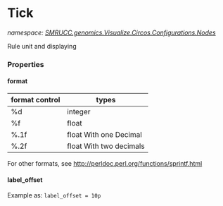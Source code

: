 ﻿# Tick
_namespace: [SMRUCC.genomics.Visualize.Circos.Configurations.Nodes](./index.md)_

Rule unit and displaying




### Properties

#### format
|format control|types |
 |--------------|-----------------------|
 |%d |integer |
 |%f |float |
 |%.1f |float With one Decimal |
 |%.2f |float With two decimals|

 For other formats, see http://perldoc.perl.org/functions/sprintf.html
#### label_offset
Example as: ``label_offset = 10p``
